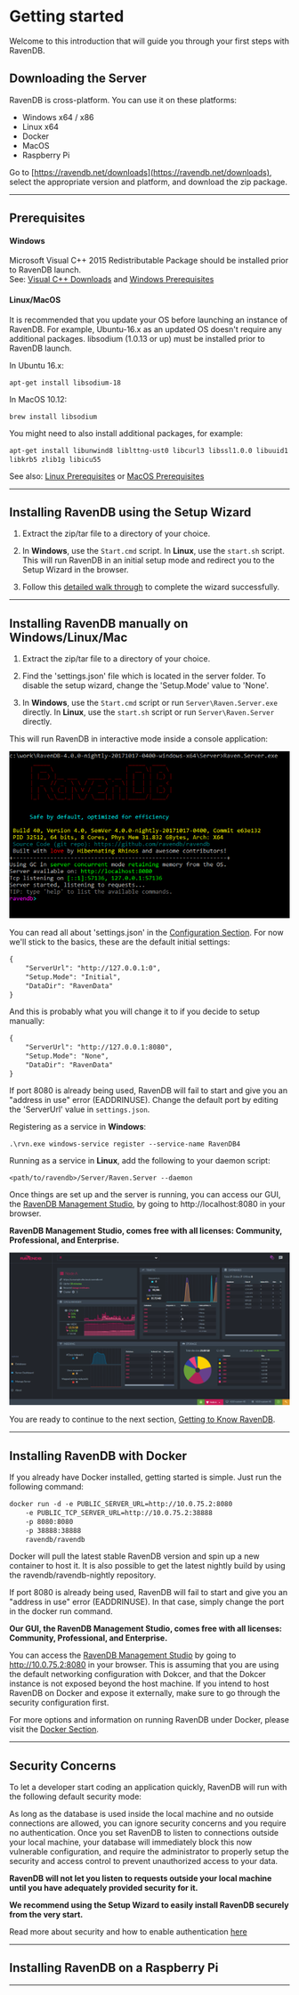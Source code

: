 # Getting started

Welcome to this introduction that will guide you through your first steps with RavenDB.

## Downloading the Server  

RavenDB is cross-platform. You can use it on these platforms:

- Windows x64 / x86  
- Linux x64  
- Docker 
- MacOS  
- Raspberry Pi   

Go to [https://ravendb.net/downloads](https://ravendb.net/downloads), select the appropriate version and platform, and download the zip package.   

<hr />

## Prerequisites  

#### Windows
Microsoft Visual C++ 2015 Redistributable Package should be installed prior to RavenDB launch.  
See: [Visual C++ Downloads](https://support.microsoft.com/en-us/help/2977003/the-latest-supported-visual-c-downloads) and [Windows Prerequisites](https://docs.microsoft.com/en-us/dotnet/core/windows-prerequisites)

#### Linux/MacOS
It is recommended that you update your OS before launching an instance of RavenDB.
For example, Ubuntu-16.x as an updated OS doesn't require any additional packages.
libsodium (1.0.13 or up) must be installed prior to RavenDB launch.

In Ubuntu 16.x: 

    apt-get install libsodium-18

In MacOS 10.12: 

    brew install libsodium


You might need to also install additional packages, for example:

    apt-get install libunwind8 liblttng-ust0 libcurl3 libssl1.0.0 libuuid1 libkrb5 zlib1g libicu55


See also: [Linux Prerequisites](https://docs.microsoft.com/en-us/dotnet/core/linux-prerequisites) or [MacOS Prerequisites](https://docs.microsoft.com/en-us/dotnet/core/macos-prerequisites)

<hr />

## Installing RavenDB using the Setup Wizard

1. Extract the zip/tar file to a directory of your choice.  

2. In <strong>Windows</strong>, use the `Start.cmd` script. In <strong>Linux</strong>, use the `start.sh` script. This will run RavenDB in an initial setup mode and redirect you to the Setup Wizard in the browser.

3. Follow this [detailed walk through](setup-wizard) to complete the wizard successfully. 

<hr />

## Installing RavenDB manually on Windows/Linux/Mac

1. Extract the zip/tar file to a directory of your choice.  

2. Find the 'settings.json' file which is located in the server folder. To disable the setup wizard, change the 'Setup.Mode' value to 'None'.

3. In <strong>Windows</strong>, use the `Start.cmd` script or run `Server\Raven.Server.exe` directly.  In <strong>Linux</strong>, use the `start.sh` script or run `Server\Raven.Server` directly.  

This will run RavenDB in interactive mode inside a console application:

![Figure 1: RavenDB console.](images\console.png) 

You can read all about 'settings.json' in the [Configuration Section](). For now we'll stick to the basics, these are the default initial settings:  

    {  
        "ServerUrl": "http://127.0.0.1:0",
        "Setup.Mode": "Initial",
        "DataDir": "RavenData"
    }  

And this is probably what you will change it to if you decide to setup manually:

    {  
        "ServerUrl": "http://127.0.0.1:8080",
        "Setup.Mode": "None",
        "DataDir": "RavenData"
    }  
 

If port 8080 is already being used, RavenDB will fail to start and give you an "address in use" error (EADDRINUSE). Change the default port by editing the 'ServerUrl' value in `settings.json`.

Registering as a service in <strong>Windows</strong>:

    .\rvn.exe windows-service register --service-name RavenDB4


Running as a service in <strong>Linux</strong>, add the following to your daemon script:

    <path/to/ravendb>/Server/Raven.Server --daemon


Once things are set up and the server is running, you can access our GUI, the [RavenDB Management Studio](..\studio\overview.markdown), by going to http://localhost:8080 in your browser.

<strong>RavenDB Management Studio, comes free with all licenses: Community, Professional, and Enterprise. </strong>

![Figure 2: Accessing the Studio for the first time.](images\dashboard.png)

You are ready to continue to the next section, [Getting to Know RavenDB](getting-to-know).

<hr />

## Installing RavenDB with Docker

If you already have Docker installed, getting started is simple. Just run the following command:

    docker run -d -e PUBLIC_SERVER_URL=http://10.0.75.2:8080 
        -e PUBLIC_TCP_SERVER_URL=http://10.0.75.2:38888 
        -p 8080:8080 
        -p 38888:38888 
        ravendb/ravendb

Docker will pull the latest stable RavenDB version and spin up a new container to host it. It is also possible to get the latest nightly build by using the ravendb/ravendb-nightly repository.

If port 8080 is already being used, RavenDB will fail to start and give you an "address in use" error (EADDRINUSE). In that case, simply change the port in the docker run command.

<strong>Our GUI, the RavenDB Management Studio, comes free with all licenses: Community, Professional, and Enterprise. </strong>

You can access the [RavenDB Management Studio](..\studio\overview.markdown) by going to http://10.0.75.2:8080 in your browser. This is assuming that you are using the default networking
configuration with Dokcer, and that the Dokcer instance is not exposed beyond the host machine. If you intend to host RavenDB on Docker and expose it 
externally, make sure to go through the security configuration first. 

For more options and information on running RavenDB under Docker, please visit the [Docker Section]().

<hr />

## Security Concerns

To let a developer start coding an application quickly, RavenDB will run with the following default security mode:

As long as the database is used inside the local machine and no outside connections are allowed, you can ignore security concerns 
and you require no authentication. Once you set RavenDB to listen to connections outside your local machine, 
your database will immediately block this now vulnerable configuration, and require the administrator to properly setup the security and 
access control to prevent unauthorized access to your data.

<strong>RavenDB will not let you listen to requests outside your local machine until you have adequately provided security for it.  </strong>  

<strong>We recommend using the Setup Wizard to easily install RavenDB securely from the very start.  </strong>

Read more about security and how to enable authentication [here]()

<hr />

## Installing RavenDB on a Raspberry Pi

<hr />
